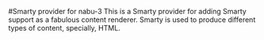 #Smarty provider for nabu-3
This is a Smarty provider for adding Smarty support as a fabulous content renderer. Smarty is used to produce different types of content, specially, HTML.
